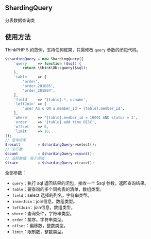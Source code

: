 ## ShardingQuery

分表数据查询类

## 使用方法

ThinkPHP 5 的范例，支持任何框架，只需修改 `query` 参数的闭包代码。

```php
$shardingQuery = new ShardingQuery([
    'query'    => function ($sql) {
        return \think\Db::query($sql);
    },
    'table'    => [
        'order',
        'order_201805',
        'order_201804',
    ],
    'field'    => '{table}.*, u.name',
    'leftJoin' => [
        'user AS u ON u.member_id = {table}.member_id',
    ],
    'where'    => '{table}.member_id = 10001 AND status = 1',
    'order'    => '{table}.add_time DESC',
    'offset'   => 0,
    'limit'    => 10,
]);
// 查询结果
$result        = $shardingQuery->select();
// 总行数
$count         = $shardingQuery->count();
// 追踪数据，用于调试
$trace         = $shardingQuery->trace();
```

全部参数：

- `query`：执行 sql 返回结果的闭包，接收一个 $sql 参数，返回查询结果。
- `table`：要查询的多个同构表的清单，数组类型。
- `field`：select 选择的列名，字符串类型。
- `innerJoin`：join信息，数组类型。
- `leftJoin`：join信息，数组类型。
- `where`：查询条件，字符串类型。
- `order`：排序，字符串类型。
- `offset`：偏移数，整数类型。
- `limit`：限制数，整数类型。
